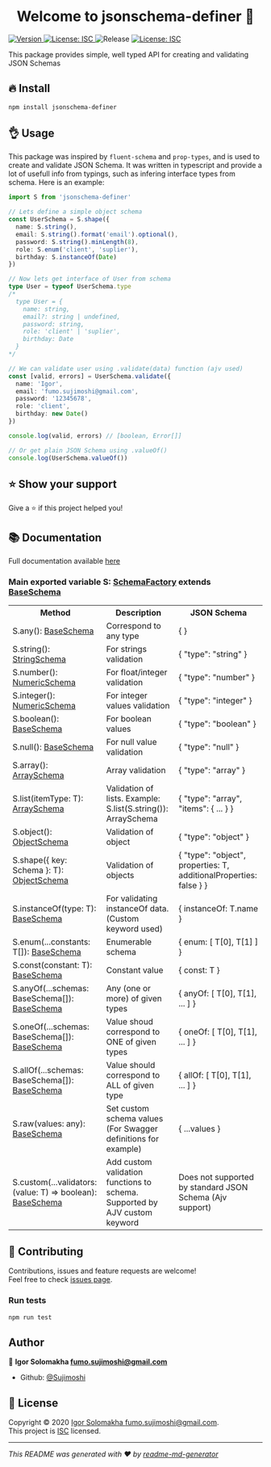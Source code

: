 <h1 align="center">Welcome to jsonschema-definer 👋</h1>
<p>
  <a href="https://www.npmjs.com/package/jsonschema-definer" target="_blank">
    <img alt="Version" src="https://img.shields.io/npm/v/jsonschema-definer.svg">
  </a>
  <a href="https://www.isc.org/licenses/" target="_blank">
    <img alt="License: ISC" src="https://img.shields.io/badge/License-ISC-yellow.svg" />
  </a>
  <img alt="Release" src="https://github.com/Sujimoshi/jsonschema-definer/workflows/Release/badge.svg" />
  <a href="https://codecov.io/gh/Sujimoshi/jsonschema-definer" target="_blank">
    <img alt="License: ISC" src="https://codecov.io/gh/Sujimoshi/jsonschema-definer/branch/master/graph/badge.svg" />
  </a>
</p>

This package provides simple, well typed API for creating and validating JSON Schemas

## 🔥 Install

```sh
npm install jsonschema-definer
```

## 👌 Usage
This package was inspired by `fluent-schema` and `prop-types`, and is used to create and validate JSON Schema. It was written in typescript and provide a lot of usefull info from typings, such as infering interface types from schema. Here is an example:

```ts
import S from 'jsonschema-definer'

// Lets define a simple object schema
const UserSchema = S.shape({
  name: S.string(),
  email: S.string().format('email').optional(),
  password: S.string().minLength(8),
  role: S.enum('client', 'suplier'),
  birthday: S.instanceOf(Date)
})

// Now lets get interface of User from schema
type User = typeof UserSchema.type
/*
  type User = {
    name: string,
    email?: string | undefined,
    password: string,
    role: 'client' | 'suplier',
    birthday: Date
  }
*/

// We can validate user using .validate(data) function (ajv used)
const [valid, errors] = UserSchema.validate({
  name: 'Igor',
  email: 'fumo.sujimoshi@gmail.com',
  password: '12345678',
  role: 'client',
  birthday: new Date()
})

console.log(valid, errors) // [boolean, Error[]]

// Or get plain JSON Schema using .valueOf()
console.log(UserSchema.valueOf())

```

## ⭐️ Show your support

Give a ⭐️ if this project helped you!

## 📚 Documentation

Full documentation available [here](https://sujimoshi.github.io/jsonschema-definer/)

### Main exported variable S: <a href="https://sujimoshi.github.io/jsonschema-definer/classes/schemafactory.html">SchemaFactory</a> extends <a href="https://sujimoshi.github.io/jsonschema-definer/classes/baseschema.html">BaseSchema</a>

<table>
    <tr>
        <th>Method</th>
        <th>Description</th>
        <th>JSON Schema</th>
    </tr>
    <tr>
        <td>S.any(): <a href="https://sujimoshi.github.io/jsonschema-definer/classes/baseschema.html">BaseSchema</a></td>
        <td>Correspond to any type</td>
        <td>{ }</td>
    </tr>
    <tr>
        <td>S.string(): <a href="https://sujimoshi.github.io/jsonschema-definer/classes/stringschema.html">StringSchema</a></td>
        <td>For strings validation</td>
        <td>{ "type": "string" }</td>
    </tr>
    <tr>
        <td>S.number(): <a href="https://sujimoshi.github.io/jsonschema-definer/classes/numericschema.html">NumericSchema</a></td>
        <td>For float/integer validation</td>
        <td>{ "type": "number" }</td>
    </tr>
    <tr>
        <td>S.integer(): <a href="https://sujimoshi.github.io/jsonschema-definer/classes/numericschema.html">NumericSchema</a></td>
        <td>For integer values validation</td>
        <td>{ "type": "integer" }</td>
    </tr>
    <tr>
        <td>S.boolean(): <a href="https://sujimoshi.github.io/jsonschema-definer/classes/baseschema.html">BaseSchema</a></td>
        <td>For boolean values</td>
        <td>{ "type": "boolean" }</td>
    </tr>
    <tr>
        <td>S.null(): <a href="https://sujimoshi.github.io/jsonschema-definer/classes/baseschema.html">BaseSchema</a></td>
        <td>For null value validation</td>
        <td>{ "type": "null" }</td>
    </tr>
    <tr>
        <td>S.array(): <a href="https://sujimoshi.github.io/jsonschema-definer/classes/arrayschema.html">ArraySchema</a></td>
        <td>Array validation</td>
        <td>{ "type": "array" }</td>
    </tr>
    <tr>
        <td>S.list(itemType: T): <a href="https://sujimoshi.github.io/jsonschema-definer/classes/arrayschema.html">ArraySchema</a></td>
        <td>Validation of lists. Example: S.list(S.string()): ArraySchema</td>
        <td>{ "type": "array", "items": { ... } }</td>
    </tr>
    <tr>
        <td>S.object(): <a href="https://sujimoshi.github.io/jsonschema-definer/classes/objectschema.html">ObjectSchema</a></td>
        <td>Validation of object</td>
        <td>{ "type": "object" }</td>
    </tr>
    <tr>
        <td>S.shape({ key: Schema }: T): <a href="https://sujimoshi.github.io/jsonschema-definer/classes/objectschema.html">ObjectSchema</a></td>
        <td>Validation of objects</td>
        <td>{ "type": "object", properties: T, additionalProperties: false } }</td>
    </tr>
    <tr>
        <td>S.instanceOf(type: T): <a href="https://sujimoshi.github.io/jsonschema-definer/classes/baseschema.html">BaseSchema</a></td>
        <td>For validating instanceOf data. (Custom keyword used) </td>
        <td>{ instanceOf: T.name } </td>
    </tr>
    <tr>
        <td>S.enum(...constants: T[]): <a href="https://sujimoshi.github.io/jsonschema-definer/classes/baseschema.html">BaseSchema</a></td>
        <td>Enumerable schema</td>
        <td>{ enum: [ T[0], T[1] ] }</td>
    </tr>
    <tr>
        <td>S.const(constant: T): <a href="https://sujimoshi.github.io/jsonschema-definer/classes/baseschema.html">BaseSchema</a></td>
        <td>Constant value</td>
        <td>{ const: T }</td>
    </tr>
    <tr>
        <td>S.anyOf(...schemas: BaseSchema[]): <a href="https://sujimoshi.github.io/jsonschema-definer/classes/baseschema.htmld">BaseSchema</a></td>
        <td>Any (one or more) of given types</td>
        <td>{ anyOf: [ T[0], T[1], ... ] }</td>
    </tr>
    <tr>
        <td>S.oneOf(...schemas: BaseSchema[]): <a href="https://sujimoshi.github.io/jsonschema-definer/classes/baseschema.html">BaseSchema</a></td>
        <td>Value shoud correspond to ONE of given types</td>
        <td>{ oneOf: [ T[0], T[1], ... ] }</td>
    </tr>
    <tr>
        <td>S.allOf(...schemas: BaseSchema[]): <a href="https://sujimoshi.github.io/jsonschema-definer/classes/baseschema.html">BaseSchema</a></td>
        <td>Value should correspond to ALL of given type</td>
        <td>{ allOf: [ T[0], T[1], ... ] }</td>
    </tr>
    <tr>
        <td>S.raw(values: any): <a href="https://sujimoshi.github.io/jsonschema-definer/classes/baseschema.html">BaseSchema</a></td>
        <td>Set custom schema values (For Swagger definitions for example)</td>
        <td>{ ...values }</td>
    </tr>
    <tr>
        <td>S.custom(...validators: (value: T) => boolean): <a href="https://sujimoshi.github.io/jsonschema-definer/classes/baseschema.html">BaseSchema</a></td>
        <td>Add custom validation functions to schema. Supported by AJV custom keyword</td>
        <td>Does not supported by standard JSON Schema (Ajv support)</td>
    </tr>
</table>

## 🤝 Contributing

Contributions, issues and feature requests are welcome!<br />Feel free to check [issues page](https://github.com/Sujimoshi/jsonschema-definer/issues).

### Run tests

```sh
npm run test
``` 

## Author

👤 **Igor Solomakha <fumo.sujimoshi@gmail.com>**

* Github: [@Sujimoshi](https://github.com/Sujimoshi)

## 📝 License

Copyright © 2020 [Igor Solomakha <fumo.sujimoshi@gmail.com>](https://github.com/Sujimoshi).<br />
This project is [ISC](https://www.isc.org/licenses/) licensed.

***
_This README was generated with ❤️ by [readme-md-generator](https://github.com/kefranabg/readme-md-generator)_